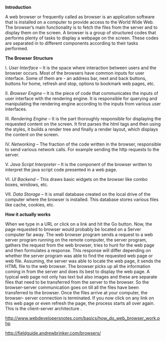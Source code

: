 **Introduction**

A web browser or frequently called as browser is an application software that is installed on a computer to provide access to the World Wide Web.  The browser’s main functionality is to fetch the files from the server and to display them on the screen.
A browser is a group of structured codes that performs plenty of tasks to display a webpage on the screen. These codes are separated in to different components according to their tasks performed.

**The Browser Structure**

I.	*User Interface* – It is the space where interaction between users and the browser occurs. Most of the browsers have common inputs for user interface. Some of them are - an address bar, next and back buttons, buttons for home, refresh and stop, options to bookmark web pages, etc.

II.	*Browser Engine* – It is the piece of code that communicates the inputs of user interface with the rendering engine. It is responsible for querying and manipulating the rendering engine according to the inputs from various user interfaces.

III.	*Rendering Engine* – It is the part thoroughly responsible for displaying the requested content on the screen. It first parses the html tags and then using the styles, it builds a render tree and finally a render layout, which displays the content on the screen.

IV.	*Networking* – The fraction of the code written in the browser, responsible to send various network calls. For example sending the http requests to the server.

V.	*Java Script Interpreter* – It is the component of the browser written to interpret the java script code presented in a web page.

VI.	*UI Backend* – This draws basic widgets on the browser like combo boxes, windows, etc.

VII.	*Data Storage* – It is small database created on the local drive of the computer where the browser is installed. This database stores various files like cache, cookies, etc.

**How it actually works**

When we type in a URL or click on a link and hit the Go button. Now, the page requested to browser would probably be located on a Server computer far away.
The web browser program sends a request to a web server program running on the remote computer, the server program, gathers the request from the web browser, tries to hunt for the web page and then formulates a response. 
This response will differ depending on whether the server program was able to find the requested web page or web file. Assuming, the server was able to locate the web page, it sends the HTML file to the web browser. The browser picks up all the information coming in from the server and does its best to display the web page.
 A typical web page not only has text but also images and these are separate files that need to be transferred from the server to the browser.
So the browser-server communication goes on till all the files have been transferred to the browser. Once the files arrive at your computer, the browser- server connection is terminated. If you now click on any link on this web page or even refresh the page, the process starts all over again.  This is the client-server architecture .


http://www.webdevelopersnotes.com/basics/how_do_web_browser_work.php

http://fieldguide.andrewbrinker.com/browsers/
